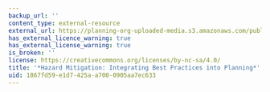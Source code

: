 ```yaml
---
backup_url: ''
content_type: external-resource
external_url: https://planning-org-uploaded-media.s3.amazonaws.com/publication/book_paperback/PAS-Report-560.pdf
has_external_licence_warning: true
has_external_license_warning: true
is_broken: ''
license: https://creativecommons.org/licenses/by-nc-sa/4.0/
title: '*Hazard Mitigation: Integrating Best Practices into Planning*'
uid: 1867fd59-e1d7-425a-a700-0905aa7ec633
---
```

